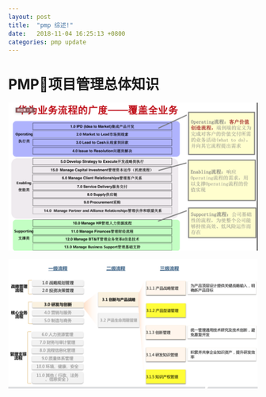 ```yaml
---
layout: post
title:  "pmp 综述!"
date:   2018-11-04 16:25:13 +0800
categories: pmp update
---
```


# PMP项目管理总体知识


![借用华为的业务流程全集](/assets/markdown-img-paste-20181104174611651.png)

![华为的创新与产品战略](/assets/markdown-img-paste-20181104180004410.png)
